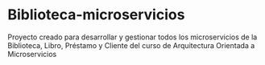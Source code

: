# Biblioteca-microservicios
Proyecto creado para desarrollar y gestionar todos los microservicios de la Biblioteca, Libro, Préstamo y Cliente
del curso de Arquitectura Orientada a Microservicios